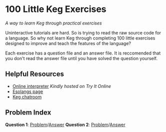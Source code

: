 # 100 Little Keg Exercises
_A way to learn Keg through practical exercises_

Uninteractive tutorials are hard. So is trying to read the raw source code for a language. So why not learn Keg through completing 100 little exercises designed to improve and teach the features of the language?

Each exercise has a question file and an answer file. It is reccomended that you don't read the answer file until you have solved the question yourself.

## Helpful Resources

* [Online interpreter](https://tio.run/#keg) _Kindly hosted on Try It Online_
* [Esolangs page](https://esolangs.org/wiki/Keg)
* [Keg chatroom](https://chat.stackexchange.com/rooms/97278/the-sixth-barrel)

## Problem Index

**Question 1**: [Problem](https://github.com/JonoCode9374/100-Little-Keg-Excercises/blob/master/Ex%201/Question.md)/[Answer](https://github.com/JonoCode9374/100-Little-Keg-Excercises/blob/master/Ex%201/Answer.keg)
**Question 2**: [Problem](https://github.com/JonoCode9374/100-Little-Keg-Exercises/blob/master/Ex%202/Question.md)/[Answer](https://github.com/JonoCode9374/100-Little-Keg-Exercises/blob/master/Ex%202/Answer.keg)
